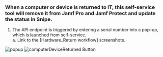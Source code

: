 ### When a computer or device is returned to IT, this self-service tool will remove it from Jamf Pro and Jamf Protect and update the status in Snipe.<br>

1. The API endpoint is triggered by entering a serial number into a pop-up, which is launched from self-service.<br>
  a. Link to the [Hardware_Return workflow]  screenshots.


![popup](https://github.com/user-attachments/assets/f0c786c4-64cd-464e-9511-b6e348ef971e)
![computerDeviceReturned Button](https://github.com/user-attachments/assets/b509db39-197e-4565-89cd-871025472b4b)
